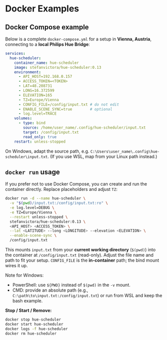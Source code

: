 # Docker Examples
    
## Docker Compose example

Below is a complete `docker-compose.yml` for a setup in **Vienna, Austria**, connecting to a **local Philips Hue Bridge**:
  
```yaml
services:
  hue-scheduler:
    container_name: hue-scheduler
    image: stefanvictora/hue-scheduler:0.13
    environment:
      - API_HOST=192.168.0.157
      - ACCESS_TOKEN=<TOKEN>
      - LAT=48.208731
      - LONG=16.372599
      - ELEVATION=165
      - TZ=Europe/Vienna
      - CONFIG_FILE=/config/input.txt # do not edit
      - ENABLE_SCENE_SYNC=true        # optional
      - log.level=TRACE
    volumes:
      - type: bind
        source: /home/user_name/.config/hue-scheduler/input.txt
        target: /config/input.txt
        read_only: true
    restart: unless-stopped
 ```

On Windows, adapt the source path, e.g. `C:\Users\user_name\.config\hue-scheduler\input.txt`. (If you use WSL, map from your Linux path instead.)


## `docker run` usage

If you prefer not to use Docker Compose, you can create and run the container directly. Replace placeholders and adjust `TZ`:

```bash
docker run -d --name hue-scheduler \
  -v "$(pwd)/input.txt:/config/input.txt:ro" \
  -e log.level=DEBUG \
  -e TZ=Europe/Vienna \
  --restart unless-stopped \
  stefanvictora/hue-scheduler:0.13 \
  <API_HOST> <ACCESS_TOKEN> \
  --lat <LATITUDE> --long <LONGITUDE> --elevation <ELEVATION> \
  --enable-scene-sync \
  /config/input.txt
```

This mounts `input.txt` from your **current working directory** (`$(pwd)`) into the container at `/config/input.txt` (read-only). Adjust the file name and path to fit your setup. `CONFIG_FILE` is the **in-container** path; the bind mount wires it up.

Note for Windows:
- PowerShell: use `${PWD}` instead of `$(pwd)` in the `-v` mount.
- CMD: provide an absolute path (e.g., `C:\path\to\input.txt:/config/input.txt`) or run from WSL and keep the bash example.

**Stop / Start / Remove:**

```bash
docker stop hue-scheduler
docker start hue-scheduler
docker logs -f hue-scheduler
docker rm hue-scheduler
```
